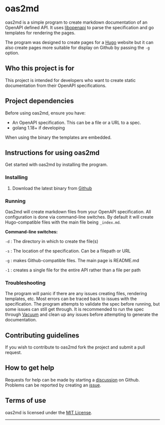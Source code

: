 # oas2md

oas2md is a simple program to create markdown documentation of an OpenAPI defined API.  It uses [libopenapi](https://github.com/pb33f/libopenapi) to parse the specification and go templates for rendering the pages.

The program was designed to create pages for a [Hugo](https://gohugo.io/) website but it can also create pages more suitable for display on Github by passing the `-g` option.


## Who this project is for
This project is intended for developers who want to create static documentation from their OpenAPI specifications.


## Project dependencies
Before using oas2md, ensure you have:
* An OpenAPI specification.  This can be a file or a URL to a spec.
* golang 1.18+ if developing

When using the binary the templates are embedded.

## Instructions for using oas2md
Get started with oas2md by installing the program.


### Installing
1. Download the latest binary from [Github](https://github.com/tjdavis3/oas2md/releases)

### Running

Oas2md will create markdown files from your OpenAPI specification.  All configuration is done via command-line switches.  By default it will create Hugo-compatible files with the main file being `_index.md`.

**Command-line switches:**

`-d`
: The directory in which to create the file(s)

`-s`
: The location of the specification.  Can be a filepath or URL

`-g`
: makes Github-compatible files.  The main page is README.md

`-1`
: creates a single file for the entire API rather than a file per path



### Troubleshooting

The program will panic if there are any issues creating files, rendering templates, etc.  Most errors can be traced back to issues with the specification.  The program attempts to validate the spec before running, but some issues can still get through.  It is recommended to run the spec through [Vacuum](https://quobix.com/vacuum/) and clean up any issues before attempting to generate the documentation.

<!--
Other troubleshooting supports:
* {Link to FAQs}
* {Link to runbooks}
* {Link to other relevant support information}
-->

## Contributing guidelines
If you wish to contribute to oas2md fork the project and submit a pull request.  

<!--
## Additional documentation
{Include links and brief descriptions to additional documentation. Examples provided in README template guide.}

For more information:
* Reference link 1
* Reference link 2
* Reference link 3...
-->

## How to get help
Requests for help can be made by starting a [discussion](https://github.com/tjdavis3/oas2md/discussions) on Github.  Problems can be reported by creating an [issue](https://github.com/tjdavis3/oas2md/issues/new/choose). 

## Terms of use
oas2md is licensed under the [MIT License](LICENSE).

---

